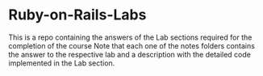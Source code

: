 # Ruby-on-Rails-Labs
This is a repo containing the answers of the Lab sections required for the completion of the course
Note that each one of the notes folders contains the answer to the respective lab and a description with the detailed code implemented in the Lab section.
